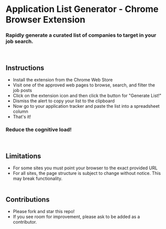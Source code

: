 # Application List Generator - Chrome Browser Extension
### Rapidly generate a curated list of companies to target in your job search.
<br>

## Instructions
- Install the extension from the Chrome Web Store
- Visit one of the approved web pages to browse, search, and filter the job posts
- Click on the extension icon and then click the button for "Generate List!"
- Dismiss the alert to copy your list to the clipboard
- Now go to your application tracker and paste the list into a spreadsheet column
- That's it!
### Reduce the cognitive load!
<br>

## Limitations
- For some sites you must point your browser to the exact provided URL
- For all sites, the page structure is subject to change without notice. This may break functionality.
<br><br>

## Contributions
- Please fork and star this repo!
- If you see room for improvement, please ask to be added as a contributor.
